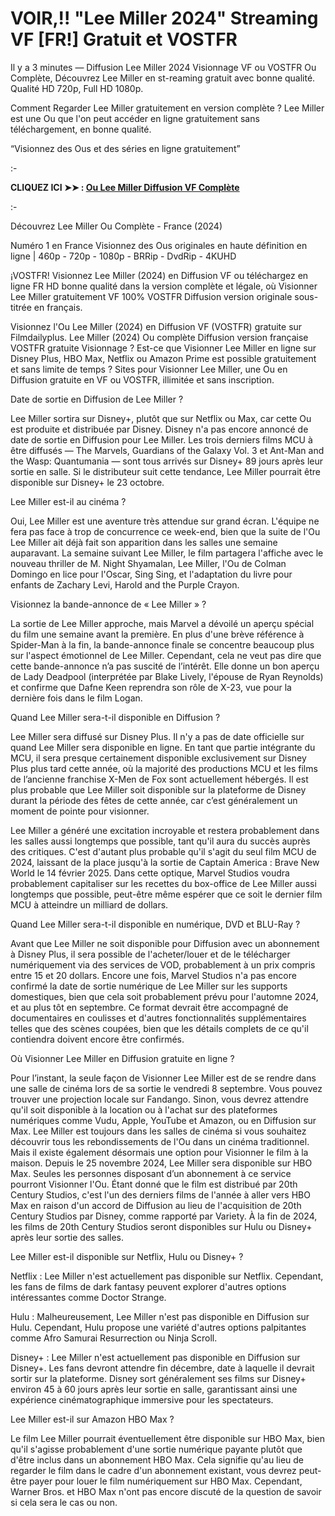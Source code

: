 # VOIR,!! "Lee Miller 2024" Streaming VF [FR!] Gratuit et VOSTFR
Il y a 3 minutes — Diffusion Lee Miller 2024 Visionnage VF ou VOSTFR Ou Complète, Découvrez Lee Miller en st-reaming gratuit avec bonne qualité. Qualité HD 720p, Full HD 1080p.

Comment Regarder Lee Miller gratuitement en version complète ? Lee Miller est une Ou que l'on peut accéder en ligne gratuitement sans téléchargement, en bonne qualité.

“Visionnez des Ous et des séries en ligne gratuitement”

:-

**CLIQUEZ ICI ➤➤ : [Ou Lee Miller Diffusion VF Complète](https://t.co/G5R83u4rGG)**

:-

Découvrez Lee Miller Ou Complète - France (2024)

Numéro 1 en France Visionnez des Ous originales en haute définition en ligne | 460p - 720p - 1080p - BRRip - DvdRip - 4KUHD

¡VOSTFR! Visionnez Lee Miller (2024) en Diffusion VF ou téléchargez en ligne FR HD bonne qualité dans la version complète et légale, où Visionner Lee Miller gratuitement VF 100% VOSTFR Diffusion version originale sous-titrée en français.

Visionnez l'Ou Lee Miller (2024) en Diffusion VF (VOSTFR) gratuite sur Filmdailyplus. Lee Miller (2024) Ou complète Diffusion version française VOSTFR gratuite Visionnage ? Est-ce que Visionner Lee Miller en ligne sur Disney Plus, HBO Max, Netflix ou Amazon Prime est possible gratuitement et sans limite de temps ? Sites pour Visionner Lee Miller, une Ou en Diffusion gratuite en VF ou VOSTFR, illimitée et sans inscription.

Date de sortie en Diffusion de Lee Miller ?

Lee Miller sortira sur Disney+, plutôt que sur Netflix ou Max, car cette Ou est produite et distribuée par Disney. Disney n'a pas encore annoncé de date de sortie en Diffusion pour Lee Miller. Les trois derniers films MCU à être diffusés — The Marvels, Guardians of the Galaxy Vol. 3 et Ant-Man and the Wasp: Quantumania — sont tous arrivés sur Disney+ 89 jours après leur sortie en salle. Si le distributeur suit cette tendance, Lee Miller pourrait être disponible sur Disney+ le 23 octobre.

Lee Miller est-il au cinéma ?

Oui, Lee Miller est une aventure très attendue sur grand écran. L'équipe ne fera pas face à trop de concurrence ce week-end, bien que la suite de l'Ou Lee Miller ait déjà fait son apparition dans les salles une semaine auparavant. La semaine suivant Lee Miller, le film partagera l'affiche avec le nouveau thriller de M. Night Shyamalan, Lee Miller, l'Ou de Colman Domingo en lice pour l'Oscar, Sing Sing, et l'adaptation du livre pour enfants de Zachary Levi, Harold and the Purple Crayon.

Visionnez la bande-annonce de « Lee Miller » ?

La sortie de Lee Miller approche, mais Marvel a dévoilé un aperçu spécial du film une semaine avant la première. En plus d'une brève référence à Spider-Man à la fin, la bande-annonce finale se concentre beaucoup plus sur l'aspect émotionnel de Lee Miller. Cependant, cela ne veut pas dire que cette bande-annonce n’a pas suscité de l’intérêt. Elle donne un bon aperçu de Lady Deadpool (interprétée par Blake Lively, l'épouse de Ryan Reynolds) et confirme que Dafne Keen reprendra son rôle de X-23, vue pour la dernière fois dans le film Logan.

Quand Lee Miller sera-t-il disponible en Diffusion ?

Lee Miller sera diffusé sur Disney Plus. Il n'y a pas de date officielle sur quand Lee Miller sera disponible en ligne. En tant que partie intégrante du MCU, il sera presque certainement disponible exclusivement sur Disney Plus plus tard cette année, où la majorité des productions MCU et les films de l’ancienne franchise X-Men de Fox sont actuellement hébergés. Il est plus probable que Lee Miller soit disponible sur la plateforme de Disney durant la période des fêtes de cette année, car c’est généralement un moment de pointe pour visionner.

Lee Miller a généré une excitation incroyable et restera probablement dans les salles aussi longtemps que possible, tant qu'il aura du succès auprès des critiques. C'est d'autant plus probable qu'il s'agit du seul film MCU de 2024, laissant de la place jusqu'à la sortie de Captain America : Brave New World le 14 février 2025. Dans cette optique, Marvel Studios voudra probablement capitaliser sur les recettes du box-office de Lee Miller aussi longtemps que possible, peut-être même espérer que ce soit le dernier film MCU à atteindre un milliard de dollars.

Quand Lee Miller sera-t-il disponible en numérique, DVD et BLU-Ray ?

Avant que Lee Miller ne soit disponible pour Diffusion avec un abonnement à Disney Plus, il sera possible de l'acheter/louer et de le télécharger numériquement via des services de VOD, probablement à un prix compris entre 15 et 20 dollars. Encore une fois, Marvel Studios n'a pas encore confirmé la date de sortie numérique de Lee Miller sur les supports domestiques, bien que cela soit probablement prévu pour l'automne 2024, et au plus tôt en septembre. Ce format devrait être accompagné de documentaires en coulisses et d'autres fonctionnalités supplémentaires telles que des scènes coupées, bien que les détails complets de ce qu'il contiendra doivent encore être confirmés.

Où Visionner Lee Miller en Diffusion gratuite en ligne ?

Pour l’instant, la seule façon de Visionner Lee Miller est de se rendre dans une salle de cinéma lors de sa sortie le vendredi 8 septembre. Vous pouvez trouver une projection locale sur Fandango. Sinon, vous devrez attendre qu'il soit disponible à la location ou à l'achat sur des plateformes numériques comme Vudu, Apple, YouTube et Amazon, ou en Diffusion sur Max. Lee Miller est toujours dans les salles de cinéma si vous souhaitez découvrir tous les rebondissements de l'Ou dans un cinéma traditionnel. Mais il existe également désormais une option pour Visionner le film à la maison. Depuis le 25 novembre 2024, Lee Miller sera disponible sur HBO Max. Seules les personnes disposant d’un abonnement à ce service pourront Visionner l'Ou. Étant donné que le film est distribué par 20th Century Studios, c'est l'un des derniers films de l'année à aller vers HBO Max en raison d'un accord de Diffusion au lieu de l'acquisition de 20th Century Studios par Disney, comme rapporté par Variety. À la fin de 2024, les films de 20th Century Studios seront disponibles sur Hulu ou Disney+ après leur sortie des salles.

Lee Miller est-il disponible sur Netflix, Hulu ou Disney+ ?

Netflix : Lee Miller n'est actuellement pas disponible sur Netflix. Cependant, les fans de films de dark fantasy peuvent explorer d'autres options intéressantes comme Doctor Strange.

Hulu : Malheureusement, Lee Miller n'est pas disponible en Diffusion sur Hulu. Cependant, Hulu propose une variété d'autres options palpitantes comme Afro Samurai Resurrection ou Ninja Scroll.

Disney+ : Lee Miller n'est actuellement pas disponible en Diffusion sur Disney+. Les fans devront attendre fin décembre, date à laquelle il devrait sortir sur la plateforme. Disney sort généralement ses films sur Disney+ environ 45 à 60 jours après leur sortie en salle, garantissant ainsi une expérience cinématographique immersive pour les spectateurs.

Lee Miller est-il sur Amazon HBO Max ?

Le film Lee Miller pourrait éventuellement être disponible sur HBO Max, bien qu'il s'agisse probablement d'une sortie numérique payante plutôt que d'être inclus dans un abonnement HBO Max. Cela signifie qu'au lieu de regarder le film dans le cadre d'un abonnement existant, vous devrez peut-être payer pour louer le film numériquement sur HBO Max. Cependant, Warner Bros. et HBO Max n'ont pas encore discuté de la question de savoir si cela sera le cas ou non.

